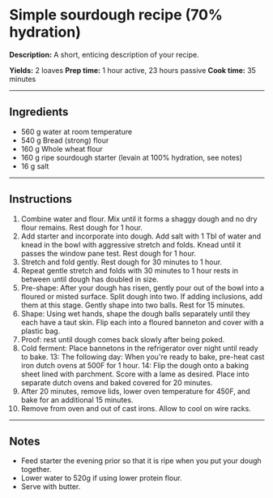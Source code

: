 # Simple sourdough recipe (70% hydration) 

**Description:** A short, enticing description of your recipe.

**Yields:** 2 loaves
**Prep time:** 1 hour active, 23 hours passive
**Cook time:** 35 minutes

---

## Ingredients

- 560 g water at room temperature
- 540 g Bread (strong) flour
- 160 g Whole wheat flour
- 160 g ripe sourdough starter (levain at 100% hydration, see notes)
- 16 g salt

---

## Instructions

1. Combine water and flour. Mix until it forms a shaggy dough and no dry flour remains. Rest dough for 1 hour.
2. Add starter and incorporate into dough. Add salt with 1 Tbl of water and knead in the bowl with aggressive stretch and folds. Knead until it passes the window pane test. Rest dough for 1 hour. 
3. Stretch and fold gently. Rest dough for 30 minutes to 1 hour.
4. Repeat gentle stretch and folds with 30 minutes to 1 hour rests in between until dough has doubled in size.
5. Pre-shape: After your dough has risen, gently pour out of the bowl into a floured or misted surface. Split dough into two. If adding inclusions, add them at this stage. Gently shape into two balls. Rest for 15 minutes. 
10. Shape: Using wet hands, shape the dough balls separately until they each have a taut skin. Flip each into a floured banneton and cover with a plastic bag. 
11. Proof: rest until dough comes back slowly after being poked.
12. Cold ferment: Place bannetons in the refrigerator over night until ready to bake.
13: The following day: When you're ready to bake, pre-heat cast iron dutch ovens at 500F for 1 hour.
14: Flip the dough onto a baking sheet lined with parchment. Score with a lame as desired. Place into separate dutch ovens and baked covered for 20 minutes. 
15. After 20 minutes, remove lids, lower oven temperature for 450F, and bake for an additional 15 minutes.
16. Remove from oven and out of cast irons. Allow to cool on wire racks.

---

## Notes 

*   Feed starter the evening prior so that it is ripe when you put your dough together.
*   Lower water to 520g if using lower protein flour. 
*   Serve with butter.

